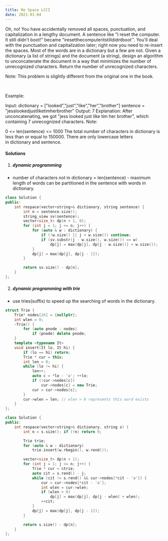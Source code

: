 ```yaml
---
title: Re Space LCCI
date: 2021-01-04
---
```

Oh, no! You have accidentally removed all spaces, punctuation, and capitalization in a lengthy document. A sentence like "I reset the computer. It still didn't boot!" became "iresetthecomputeritstilldidntboot''. You'll deal with the punctuation and capi­talization later; right now you need to re-insert the spaces. Most of the words are in a dictionary but a few are not. Given a dictionary (a list of strings) and the document (a string), design an algorithm to unconcatenate the document in a way that minimizes the number of unrecognized characters. Return the number of unrecognized characters.

Note: This problem is slightly different from the original one in the book.

 

Example:

Input: 
dictionary = ["looked","just","like","her","brother"]
sentence = "jesslookedjustliketimherbrother"
Output:  7
Explanation:  After unconcatenating, we got "jess looked just like tim her brother", which containing 7 unrecognized characters.
Note:

0 <= len(sentence) <= 1000
The total number of characters in dictionary is less than or equal to 150000.
There are only lowercase letters in dictionary and sentence.


#### Solutions

1. ##### dynamic programming

- number of characters not in dictionary = len(sentence) - maximum length of words can be partitioned in the sentence with words in dictionary.

```cpp
class Solution {
public:
    int respace(vector<string>& dictionary, string sentence) {
        int n = sentence.size();
        string_view sv(sentence);
        vector<size_t> dp(n + 1, 0);
        for (int j = 1; j <= n; j++) {
            for (auto & w : dictionary) {
                if (!w.size() || j < w.size()) continue;
                if (sv.substr(j - w.size(), w.size()) == w)
                    dp[j] = max(dp[j], dp[j - w.size()] + w.size());
            }
            dp[j] = max(dp[j], dp[j - 1]);
        }

        return sv.size() - dp[n];
    }
};
```


2. ##### dynamic programming with trie

- use tries(suffix) to speed up the searching of words in the dictionary.

```cpp
struct Trie {
    Trie* nodes[26] = {nullptr};
    int wlen = 0;
    ~Trie() {
        for (auto pnode : nodes)
            if (pnode) delete pnode;
    }
    template <typename It>
    void insert(It lo, It hi) {
        if (lo == hi) return;
        Trie * cur = this;
        int len = 0;
        while (lo != hi) {
            len++;
            auto c = *lo - 'a'; ++lo;
            if (!cur->nodes[c])
                cur->nodes[c] = new Trie;
            cur = cur->nodes[c];
        }
        cur->wlen = len; // wlen > 0 represents this word exists
    }
};

class Solution {
public:
    int respace(vector<string>& dictionary, string s) {
        int n = s.size(); if (!n) return 0;

        Trie trie;
        for (auto & w : dictionary)
            trie.insert(w.rbegin(), w.rend());

        vector<size_t> dp(n + 1);
        for (int j = 1; j <= n; j++) {
            Trie * cur = &trie;
            auto cit = s.rend() - j;
            while (cit != s.rend() && cur->nodes[*cit - 'a']) {
                cur = cur->nodes[*cit - 'a'];
                int wlen = cur->wlen;
                if (wlen > 0)
                    dp[j] = max(dp[j], dp[j - wlen] + wlen);
                ++cit;
            }
            dp[j] = max(dp[j], dp[j - 1]);
        }

        return s.size() - dp[n];
    }
};
```